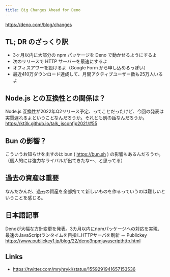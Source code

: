 ```yaml
---
title: Big Changes Ahead for Deno
---
```


https://deno.com/blog/changes

## TL; DR のざっくり訳

- 3ヶ月以内に大部分の npm パッケージを Deno で動かせるようにするよ
- 次のリリースで HTTP サーバーを最速にするよ
- オフィスアワーを設けるよ（Google Form から申し込めるっぽい）
- 最近410万ダウンロード達成して、月間アクティブユーザー数も25万人いるよ

## Node.js との互換性との関係は？

Node.js 互換性が2022年Q2リリース予定、ってことだったけど、今回の発表は実質遅れるよということなんだろうか。それとも別の話なんだろうか。
https://kt3k.github.io/talk_jsconfjp2021/#55

## Bun の影響？

こういうお知らせを出すのは bun ( https://bun.sh ) の影響もあるんだろうか。
（個人的には強力なライバルが出てきたな〜、と思ってる）

## 過去の資産は重要

なんだかんだ、過去の資産を全部捨てて新しいものを作るっていうのは難しいということを感じる。

## 日本語記事

Denoが大幅な方針変更を発表。3カ月以内にnpmパッケージへの対応を実現、最速のJavaScriptランタイムを目指しHTTPサーバを刷新 － Publickey
https://www.publickey1.jp/blog/22/deno3npmjavascripthttp.html

## Links

- https://twitter.com/mryhryki/status/1559291941657153536

